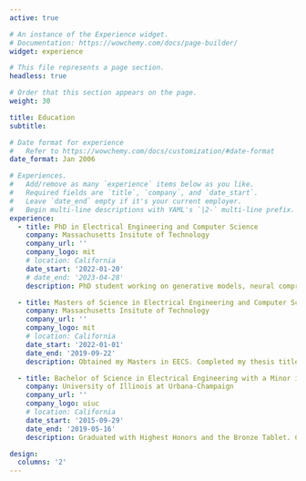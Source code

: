 ```yaml
---
active: true

# An instance of the Experience widget.
# Documentation: https://wowchemy.com/docs/page-builder/
widget: experience

# This file represents a page section.
headless: true

# Order that this section appears on the page.
weight: 30

title: Education
subtitle:

# Date format for experience
#   Refer to https://wowchemy.com/docs/customization/#date-format
date_format: Jan 2006

# Experiences.
#   Add/remove as many `experience` items below as you like.
#   Required fields are `title`, `company`, and `date_start`.
#   Leave `date_end` empty if it's your current employer.
#   Begin multi-line descriptions with YAML's `|2-` multi-line prefix.
experience:
  - title: PhD in Electrical Engineering and Computer Science
    company: Massachusetts Insitute of Technology
    company_url: ''
    company_logo: mit
    # location: California
    date_start: '2022-01-20'
    # date_end: '2023-04-28'
    description: PhD student working on generative models, neural compression and representation learning in the Signals, Information and Algorithms group. Advised by Professor Gregory Wornell.

  - title: Masters of Science in Electrical Engineering and Computer Science
    company: Massachusetts Insitute of Technology
    company_url: ''
    company_logo: mit
    # location: California
    date_start: '2022-01-01'
    date_end: '2019-09-22'
    description: Obtained my Masters in EECS. Completed my thesis titled "Image Compression using Sum-Product Networks" under Professor Gregory Wornell.

  - title: Bachelor of Science in Electrical Engineering with a Minor in Mathematics
    company: University of Illinois at Urbana-Champaign
    company_url: ''
    company_logo: uiuc
    # location: California
    date_start: '2015-09-29'
    date_end: '2019-05-16'
    description: Graduated with Highest Honors and the Bronze Tablet. Completed my undergraduate thesis titled "LAP-based Motion Compensated Frame Interpolation" under Professor Pierre Moulin.

design:
  columns: '2'
---
```

